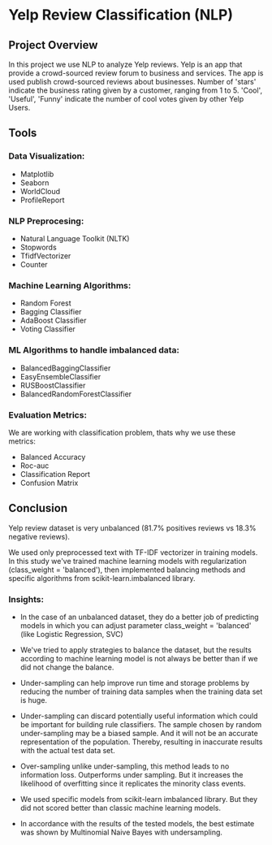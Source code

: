 # Yelp Review Classification (NLP)
## Project Overview
In this project we use NLP to analyze Yelp reviews.
Yelp is an app that provide a crowd-sourced review forum to business and services. The app is used publish crowd-sourced reviews about businesses.
Number of 'stars' indicate the business rating given by a customer, ranging from 1 to 5.
'Cool', 'Useful', 'Funny' indicate the number of cool votes given by other Yelp Users.
## Tools
### Data Visualization:
- Matplotlib
- Seaborn
- WorldCloud
- ProfileReport
### NLP Preprocesing:
- Natural Language Toolkit (NLTK)
- Stopwords
- TfidfVectorizer
- Counter
### Machine Learning Algorithms:
- Random Forest
- Bagging Classifier
- AdaBoost Classifier
- Voting Classifier
### ML Algorithms to handle imbalanced data:
- BalancedBaggingClassifier
- EasyEnsembleClassifier
- RUSBoostClassifier
- BalancedRandomForestClassifier
### Evaluation Metrics:
We are working with classification problem, thats why we use these metrics:
- Balanced Accuracy
- Roc-auc
- Classification Report
- Confusion Matrix

## Conclusion

Yelp review dataset is very unbalanced (81.7% positives reviews vs 18.3% negative reviews).

We used only preprocessed text with TF-IDF vectorizer in training models. In this study we've trained machine learning models with regularization (class_weight = 'balanced'), then implemented balancing methods and specific algorithms from scikit-learn.imbalanced library.

### Insights:
- In the case of an unbalanced dataset, they do a better job of predicting models in which you can adjust parameter class_weight = 'balanced' (like Logistic Regression, SVC)
- We've tried to apply strategies to balance the dataset, but the results according to machine learning model is not always be better than if we did not change the balance.

- Under-sampling can help improve run time and storage problems by reducing the number of training data samples when the training data set is huge.

- Under-sampling can discard potentially useful information which could be important for building rule classifiers. The sample chosen by random under-sampling may be a biased sample. And it will not be an accurate representation of the population. Thereby, resulting in inaccurate results with the actual test data set.

- Over-sampling unlike under-sampling, this method leads to no information loss. Outperforms under sampling. But it increases the likelihood of overfitting since it replicates the minority class events.

- We used specific models from scikit-learn imbalanced library. But they did not scored better than classic machine learning models.

- In accordance with the results of the tested models, the best estimate was shown by Multinomial Naive Bayes with undersampling.
